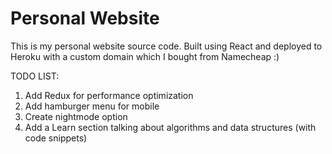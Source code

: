 # Personal Website
This is my personal website source code. Built using React and deployed to Heroku with a custom domain which I
bought from Namecheap :)

TODO LIST:
1. Add Redux for performance optimization
2. Add hamburger menu for mobile
3. Create nightmode option
4. Add a Learn section talking about algorithms and data structures (with code snippets)
